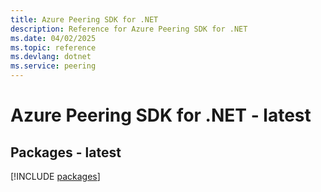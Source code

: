 ```yaml
---
title: Azure Peering SDK for .NET
description: Reference for Azure Peering SDK for .NET
ms.date: 04/02/2025
ms.topic: reference
ms.devlang: dotnet
ms.service: peering
---
```

# Azure Peering SDK for .NET - latest
## Packages - latest
[!INCLUDE [packages](peering-index.md)]